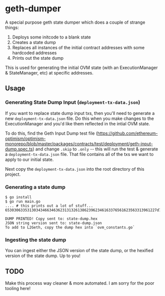 # geth-dumper

A special purpose geth state dumper which does a couple of strange things:

1. Deploys some initcode to a blank state
2. Creates a state dump
3. Replaces all instances of the initial contract addresses with some hardcoded addresses
4. Prints out the state dump

This is used for generating the initial OVM state (with an ExecutionManager & StateManager, etc) at specific addresses.

## Usage

### Generating State Dump Input (`deployment-tx-data.json`)
If you want to replace state dump input txs, then you'll need to generate a new `deployment-tx-data.json` file. Do this when you make changes to the ExecutionManager
and you'd like them reflected in the intial OVM state.

To do this, find the Geth Input Dump test file (https://github.com/ethereum-optimism/optimism-monorepo/blob/master/packages/contracts/test/deployment/geth-input-dump.spec.ts)
and change `.skip` to `.only` -- this will run the test & generate a `deployment-tx-data.json` file. That file contains all of the txs we want to apply to our initial state.

Next copy the `deployment-tx-data.json` into the root directory of this project.

### Generating a state dump
```
$ go install
$ go run main.go
.... # this prints out a lot of stuff...
653030633531303434663463623131326138623962346163376561623563313961227d7d7d7d

DUMP PRINTED! Copy sent to: state-dump.hex
JSON string version sent to: state-dump.json
To add to L2Geth, copy the dump hex into `ovm_constants.go`
```

### Ingesting the state dump
You can ingest either the JSON version of the state dump, or the hexified version of the state dump. Up to you!

## TODO
Make this process way cleaner & more automated. I am sorry for the poor tooling here!
